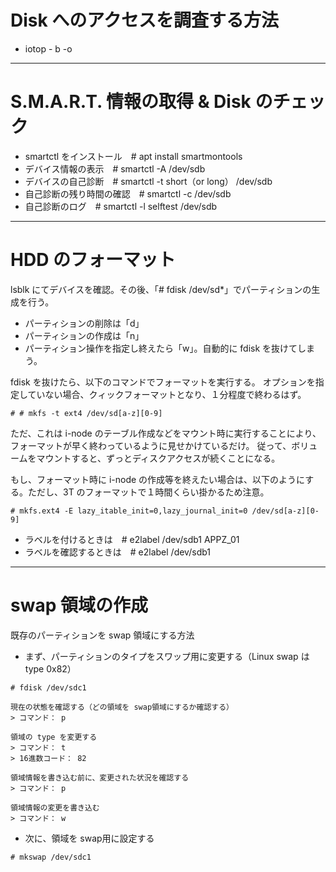 # Disk へのアクセスを調査する方法  
* iotop - b -o  

---
# S.M.A.R.T. 情報の取得 & Disk のチェック  
* smartctl をインストール　# apt install smartmontools  
* デバイス情報の表示　# smartctl -A /dev/sdb  
* デバイスの自己診断　# smartctl -t short（or long） /dev/sdb  
* 自己診断の残り時間の確認　# smartctl -c /dev/sdb  
* 自己診断のログ　# smartctl -l selftest /dev/sdb  

---
# HDD のフォーマット  
lsblk にてデバイスを確認。その後、「# fdisk /dev/sd*」でパーティションの生成を行う。  
* パーティションの削除は「d」  
* パーティションの作成は「n」  
* パーティション操作を指定し終えたら「w」。自動的に fdisk を抜けてしまう。

fdisk を抜けたら、以下のコマンドでフォーマットを実行する。
オプションを指定していない場合、クィックフォーマットとなり、１分程度で終わるはず。
```
# # mkfs -t ext4 /dev/sd[a-z][0-9]
```

ただ、これは i-node のテーブル作成などをマウント時に実行することにより、フォーマットが早く終わっているように見せかけているだけ。
従って、ボリュームをマウントすると、ずっとディスクアクセスが続くことになる。

もし、フォーマット時に i-node の作成等を終えたい場合は、以下のようにする。ただし、3T のフォーマットで１時間くらい掛かるため注意。
```
# mkfs.ext4 -E lazy_itable_init=0,lazy_journal_init=0 /dev/sd[a-z][0-9]
```

* ラベルを付けるときは　# e2label /dev/sdb1 APPZ_01  
* ラベルを確認するときは　# e2label /dev/sdb1

---
# swap 領域の作成
既存のパーティションを swap 領域にする方法

* まず、パーティションのタイプをスワップ用に変更する（Linux swap は type 0x82）
```
# fdisk /dev/sdc1

現在の状態を確認する（どの領域を swap領域にするか確認する）
> コマンド： p

領域の type を変更する
> コマンド： t
> 16進数コード： 82

領域情報を書き込む前に、変更された状況を確認する
> コマンド： p

領域情報の変更を書き込む
> コマンド： w
```

* 次に、領域を swap用に設定する
```
# mkswap /dev/sdc1
```

